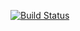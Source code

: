 [![Build Status](https://travis-ci.org/Ruslan815/Geometry2.0.svg?branch=master)](https://travis-ci.org/Ruslan815/Geometry2.0)
